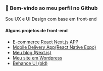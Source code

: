 <h3>👋 Bem-vindo ao meu perfil no Github</h3>
<p>Sou UX e UI Design com base em front-end</p>

           
             
<div><h4>Alguns projetos de front-end</h4></div>
<ul>
<li><a target="_blank" href="https://ecommece-nextjs-app.vercel.app/">E-commerce React Next.js APP</a></li>
<li><a target="_blank" href="https://github.com/fabionascimento1/reactnative-mobile-delivery-app">Mobile Delivery App(React Native Expo)</a></li>
<li><a target="_blank" href="https://fabionascimento.dev.br/">Meu blog (Next.js)</a></li>
<li><a target="_blank" href="http://fabionascimento.netlify.com/">Meu site em Wordpress</a></li>
<li><a target="_blank" href="https://www.behance.net/fabiodonascimento">Behance UI (old)</a></li>
</ul>

